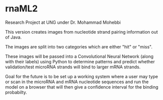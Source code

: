 # rnaML2
Research Project at UNG under Dr. Mohammad Mohebbi

This version creates images from nucleotide strand pairing information out of Java.

The images are split into two categories which are either "hit" or "miss".

These images will be passed into a Convolutional Neural Network (along with their labels) using Python to determine patterns and predict whether validation/test microRNA strands will bind to larger mRNA strands.

Goal for the future is to be set up a working system where a user may type or scan in the microRNA and mRNA nucleotide sequences and run the model on a browser that will then give a confidence interval for the binding probabilty.
